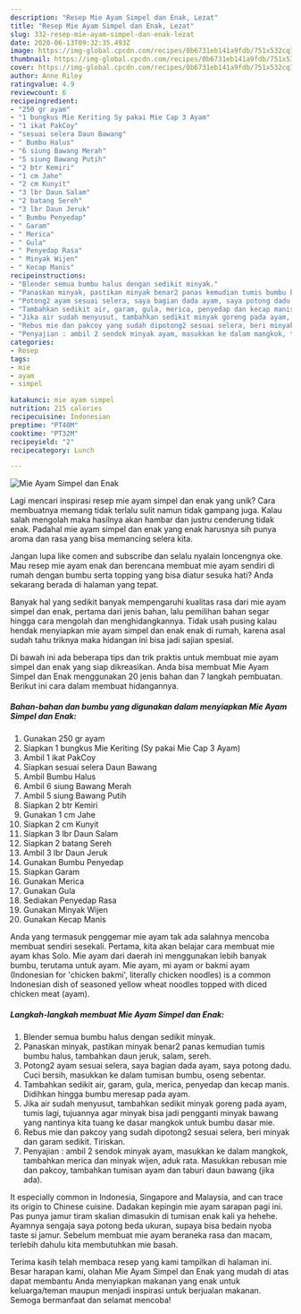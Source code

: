 ```yaml
---
description: "Resep Mie Ayam Simpel dan Enak, Lezat"
title: "Resep Mie Ayam Simpel dan Enak, Lezat"
slug: 332-resep-mie-ayam-simpel-dan-enak-lezat
date: 2020-06-13T09:32:35.493Z
image: https://img-global.cpcdn.com/recipes/0b6731eb141a9fdb/751x532cq70/mie-ayam-simpel-dan-enak-foto-resep-utama.jpg
thumbnail: https://img-global.cpcdn.com/recipes/0b6731eb141a9fdb/751x532cq70/mie-ayam-simpel-dan-enak-foto-resep-utama.jpg
cover: https://img-global.cpcdn.com/recipes/0b6731eb141a9fdb/751x532cq70/mie-ayam-simpel-dan-enak-foto-resep-utama.jpg
author: Anne Riley
ratingvalue: 4.9
reviewcount: 6
recipeingredient:
- "250 gr ayam"
- "1 bungkus Mie Keriting Sy pakai Mie Cap 3 Ayam"
- "1 ikat PakCoy"
- "sesuai selera Daun Bawang"
- " Bumbu Halus"
- "6 siung Bawang Merah"
- "5 siung Bawang Putih"
- "2 btr Kemiri"
- "1 cm Jahe"
- "2 cm Kunyit"
- "3 lbr Daun Salam"
- "2 batang Sereh"
- "3 lbr Daun Jeruk"
- " Bumbu Penyedap"
- " Garam"
- " Merica"
- " Gula"
- " Penyedap Rasa"
- " Minyak Wijen"
- " Kecap Manis"
recipeinstructions:
- "Blender semua bumbu halus dengan sedikit minyak."
- "Panaskan minyak, pastikan minyak benar2 panas kemudian tumis bumbu halus, tambahkan daun jeruk, salam, sereh."
- "Potong2 ayam sesuai selera, saya bagian dada ayam, saya potong dadu. Cuci bersih, masukkan ke dalam tumisan bumbu, oseng sebentar."
- "Tambahkan sedikit air, garam, gula, merica, penyedap dan kecap manis. Didihkan hingga bumbu meresap pada ayam."
- "Jika air sudah menyusut, tambahkan sedikit minyak goreng pada ayam, tumis lagi, tujuannya agar minyak bisa jadi pengganti minyak bawang yang nantinya kita tuang ke dasar mangkok untuk bumbu dasar mie."
- "Rebus mie dan pakcoy yang sudah dipotong2 sesuai selera, beri minyak dan garam sedikit. Tiriskan."
- "Penyajian : ambil 2 sendok minyak ayam, masukkan ke dalam mangkok, tambahkan merica dan minyak wijen, aduk rata. Masukkan rebusan mie dan pakcoy, tambahkan tumisan ayam dan taburi daun bawang (jika ada)."
categories:
- Resep
tags:
- mie
- ayam
- simpel

katakunci: mie ayam simpel 
nutrition: 215 calories
recipecuisine: Indonesian
preptime: "PT40M"
cooktime: "PT32M"
recipeyield: "2"
recipecategory: Lunch

---
```



![Mie Ayam Simpel dan Enak](https://img-global.cpcdn.com/recipes/0b6731eb141a9fdb/751x532cq70/mie-ayam-simpel-dan-enak-foto-resep-utama.jpg)

Lagi mencari inspirasi resep mie ayam simpel dan enak yang unik? Cara membuatnya memang tidak terlalu sulit namun tidak gampang juga. Kalau salah mengolah maka hasilnya akan hambar dan justru cenderung tidak enak. Padahal mie ayam simpel dan enak yang enak harusnya sih punya aroma dan rasa yang bisa memancing selera kita.

Jangan lupa like comen and subscribe dan selalu nyalain loncengnya oke. Mau resep mie ayam enak dan berencana membuat mie ayam sendiri di rumah dengan bumbu serta topping yang bisa diatur sesuka hati? Anda sekarang berada di halaman yang tepat.

Banyak hal yang sedikit banyak mempengaruhi kualitas rasa dari mie ayam simpel dan enak, pertama dari jenis bahan, lalu pemilihan bahan segar hingga cara mengolah dan menghidangkannya. Tidak usah pusing kalau hendak menyiapkan mie ayam simpel dan enak enak di rumah, karena asal sudah tahu triknya maka hidangan ini bisa jadi sajian spesial.


Di bawah ini ada beberapa tips dan trik praktis untuk membuat mie ayam simpel dan enak yang siap dikreasikan. Anda bisa membuat Mie Ayam Simpel dan Enak menggunakan 20 jenis bahan dan 7 langkah pembuatan. Berikut ini cara dalam membuat hidangannya.

<!--inarticleads1-->

##### Bahan-bahan dan bumbu yang digunakan dalam menyiapkan Mie Ayam Simpel dan Enak:

1. Gunakan 250 gr ayam
1. Siapkan 1 bungkus Mie Keriting (Sy pakai Mie Cap 3 Ayam)
1. Ambil 1 ikat PakCoy
1. Siapkan sesuai selera Daun Bawang
1. Ambil  Bumbu Halus
1. Ambil 6 siung Bawang Merah
1. Ambil 5 siung Bawang Putih
1. Siapkan 2 btr Kemiri
1. Gunakan 1 cm Jahe
1. Siapkan 2 cm Kunyit
1. Siapkan 3 lbr Daun Salam
1. Siapkan 2 batang Sereh
1. Ambil 3 lbr Daun Jeruk
1. Gunakan  Bumbu Penyedap
1. Siapkan  Garam
1. Gunakan  Merica
1. Gunakan  Gula
1. Sediakan  Penyedap Rasa
1. Gunakan  Minyak Wijen
1. Gunakan  Kecap Manis


Anda yang termasuk penggemar mie ayam tak ada salahnya mencoba membuat sendiri sesekali. Pertama, kita akan belajar cara membuat mie ayam khas Solo. Mie ayam dari daerah ini menggunakan lebih banyak bumbu, terutama untuk ayam. Mie ayam, mi ayam or bakmi ayam (Indonesian for &#39;chicken bakmi&#39;, literally chicken noodles) is a common Indonesian dish of seasoned yellow wheat noodles topped with diced chicken meat (ayam). 

<!--inarticleads2-->

##### Langkah-langkah membuat Mie Ayam Simpel dan Enak:

1. Blender semua bumbu halus dengan sedikit minyak.
1. Panaskan minyak, pastikan minyak benar2 panas kemudian tumis bumbu halus, tambahkan daun jeruk, salam, sereh.
1. Potong2 ayam sesuai selera, saya bagian dada ayam, saya potong dadu. Cuci bersih, masukkan ke dalam tumisan bumbu, oseng sebentar.
1. Tambahkan sedikit air, garam, gula, merica, penyedap dan kecap manis. Didihkan hingga bumbu meresap pada ayam.
1. Jika air sudah menyusut, tambahkan sedikit minyak goreng pada ayam, tumis lagi, tujuannya agar minyak bisa jadi pengganti minyak bawang yang nantinya kita tuang ke dasar mangkok untuk bumbu dasar mie.
1. Rebus mie dan pakcoy yang sudah dipotong2 sesuai selera, beri minyak dan garam sedikit. Tiriskan.
1. Penyajian : ambil 2 sendok minyak ayam, masukkan ke dalam mangkok, tambahkan merica dan minyak wijen, aduk rata. Masukkan rebusan mie dan pakcoy, tambahkan tumisan ayam dan taburi daun bawang (jika ada).


It especially common in Indonesia, Singapore and Malaysia, and can trace its origin to Chinese cuisine. Dadakan kepingin mie ayam sarapan pagi ini. Pas punya jamur tiram skalian dimasukin di tumisan enak kali ya hehehe. Ayamnya sengaja saya potong beda ukuran, supaya bisa bedain nyoba taste si jamur. Sebelum membuat mie ayam beraneka rasa dan macam, terlebih dahulu kita membutuhkan mie basah. 

Terima kasih telah membaca resep yang kami tampilkan di halaman ini. Besar harapan kami, olahan Mie Ayam Simpel dan Enak yang mudah di atas dapat membantu Anda menyiapkan makanan yang enak untuk keluarga/teman maupun menjadi inspirasi untuk berjualan makanan. Semoga bermanfaat dan selamat mencoba!
